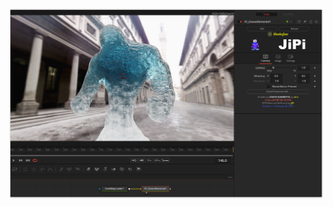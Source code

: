

<!-- +++ DO NOT REMOVE THIS COMMENT +++ DO NOT ADD OR EDIT ANY TEXT BEFORE THIS LINE +++ IT WOULD BE A REALLY BAD IDEA +++ -->

[![Thumbnail](OceanElemental_screenshot.png)](https://www.shadertoy.com/view/NdS3zK "View on Shadertoy.com")

<!-- +++ DO NOT REMOVE THIS COMMENT +++ DO NOT EDIT ANY TEXT THAT COMES AFTER THIS LINE +++ TRUST ME: JUST DON'T DO IT +++ -->

